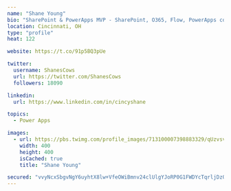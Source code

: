 ```yaml
---
name: "Shane Young"
bio: "SharePoint & PowerApps MVP - SharePoint, O365, Flow, PowerApps consulting? @PowerApps911 | Pure Snark? You found it."
location: Cincinnati, OH
type: "profile"
heat: 122

website: https://t.co/91p5BQ3pUe

twitter:
  username: ShanesCows
  url: https://twitter.com/ShanesCows
  followers: 18090

linkedin:
  url: https://www.linkedin.com/in/cincyshane

topics:
  - Power Apps

images:
  - url: https://pbs.twimg.com/profile_images/713100007398883329/qUzvsvQ3_400x400.jpg
    width: 400
    height: 400
    isCached: true
    title: "Shane Young"

secured: "vvyNcxSbgvNgY6uyhtX8lw+VfeOWiBmnv24clUlgYJoRP0G1FWDYcTqrljDzOrDYSd4ztjqF7KP/Qq9tY0wgKl61fyq9jEthFY/MyEt7jVFjAvIBwcteGhTmTfixdylC6fGKhdup8YQbpYsKsEY/pY08xVDOo5rAv5BmFYz8z0CASvWmeejPTCsgAQmHMbr3MSq+a3IdBNi9Q0yQ19zKVd3d5Tv0KsQ67joONyTxWPdsFxKIPzaBWRVZ00kH/npfd2t0gCfYtw7qJ/p09IQqwS5jvcBtlXDKGBZs3oBvWp8mDLqmL2gnpnn8pCAsDFE8ZCaSIa8Hmkh6XypmU2btxipKKGunx1gIQZRmvseNTxQ6hyb3o9exw8FDYwmsRp4Vj5yJDT0wu7Tyvdc0RYM63V18cKYozVoCZYodTy5Hcck=;wFBKwxcOfCiY7qnXiyg8tA=="
---
```



